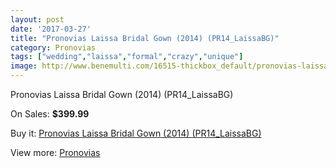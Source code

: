 ```yaml
---
layout: post
date: '2017-03-27'
title: "Pronovias Laissa Bridal Gown (2014) (PR14_LaissaBG)"
category: Pronovias
tags: ["wedding","laissa","formal","crazy","unique"]
image: http://www.benemulti.com/16515-thickbox_default/pronovias-laissa-bridal-gown-2014-pr14laissabg.jpg
---
```

Pronovias Laissa Bridal Gown (2014) (PR14_LaissaBG)

On Sales: **$399.99**
<a href="https://www.benemulti.com/en/pronovias/6339-pronovias-laissa-bridal-gown-2014-pr14laissabg.html"><amp-img layout="responsive" width="600" height="600" src="//www.benemulti.com/16515-thickbox_default/pronovias-laissa-bridal-gown-2014-pr14laissabg.jpg" alt="Pronovias Laissa Bridal Gown (2014) (PR14_LaissaBG) 0" /></a>
<a href="https://www.benemulti.com/en/pronovias/6339-pronovias-laissa-bridal-gown-2014-pr14laissabg.html"><amp-img layout="responsive" width="600" height="600" src="//www.benemulti.com/16517-thickbox_default/pronovias-laissa-bridal-gown-2014-pr14laissabg.jpg" alt="Pronovias Laissa Bridal Gown (2014) (PR14_LaissaBG) 1" /></a>
<a href="https://www.benemulti.com/en/pronovias/6339-pronovias-laissa-bridal-gown-2014-pr14laissabg.html"><amp-img layout="responsive" width="600" height="600" src="//www.benemulti.com/16516-thickbox_default/pronovias-laissa-bridal-gown-2014-pr14laissabg.jpg" alt="Pronovias Laissa Bridal Gown (2014) (PR14_LaissaBG) 2" /></a>

Buy it: [Pronovias Laissa Bridal Gown (2014) (PR14_LaissaBG)](https://www.benemulti.com/en/pronovias/6339-pronovias-laissa-bridal-gown-2014-pr14laissabg.html "Pronovias Laissa Bridal Gown (2014) (PR14_LaissaBG)")

View more: [Pronovias](https://www.benemulti.com/en/55-pronovias "Pronovias")